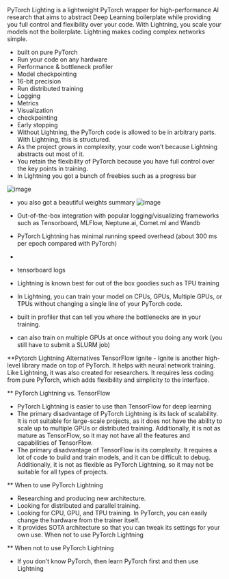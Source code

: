 PyTorch Lighting is a lightweight PyTorch wrapper for high-performance AI research that aims to abstract Deep Learning boilerplate while providing you full control and flexibility over your code. With Lightning, you scale your models not the boilerplate. Lightning makes coding complex networks simple.

* built on pure PyTorch
* Run your code on any hardware
* Performance & bottleneck profiler
* Model checkpointing
* 16-bit precision
* Run distributed training
* Logging
* Metrics
* Visualization
* checkpointing
* Early stopping
*  Without Lightning, the PyTorch code is allowed to be in arbitrary parts. With Lightning, this is structured.
*  As the project grows in complexity, your code won’t because Lightning abstracts out most of it.
*  You retain the flexibility of PyTorch because you have full control over the key points in training.
*  In Lightning you got a bunch of freebies such as a  progress bar

 ![image](https://github.com/theekshanamadumal/MachineLearning/assets/66960247/d058b302-56f9-4427-97be-8aa445e28909)
 

*  you also got a beautiful weights summary
 ![image](https://github.com/theekshanamadumal/MachineLearning/assets/66960247/0edfeda4-4fce-4404-a871-04bd0f98a591)

*  Out-of-the-box integration with popular logging/visualizing frameworks such as Tensorboard, MLFlow, Neptune.ai, Comet.ml and Wandb
*  PyTorch Lightning has minimal running speed overhead (about 300 ms per epoch compared with PyTorch)
*  
*  tensorboard logs
*  Lightning is known best for out of the box goodies such as TPU training
*  In Lightning, you can train your model on CPUs, GPUs, Multiple GPUs, or TPUs without changing a single line of your PyTorch code.
*  built in profiler that can tell you where the bottlenecks are in your training.
*  can also train on multiple GPUs at once without you doing any work (you still have to submit a SLURM job)


**Pytorch Lightning Alternatives
      TensorFlow
      Ignite 
       - Ignite is another high-level library made on top of PyTorch. It helps with neural network training. Like Lightning, it was also created for researchers. It requires less coding from pure PyTorch, which adds flexibility and simplicity to the interface. 



** PyTorch Lightning vs. TensorFlow
   - PyTorch Lightning is easier to use than TensorFlow for deep learning
   - The primary disadvantage of PyTorch Lightning is its lack of scalability. It is not suitable for large-scale projects, as it does not have the ability to scale up to multiple GPUs or distributed training. Additionally, it is not as mature as TensorFlow, so it may not have all the features and capabilities of TensorFlow.
   - The primary disadvantage of TensorFlow is its complexity. It requires a lot of code to build and train models, and it can be difficult to debug. Additionally, it is not as flexible as PyTorch Lightning, so it may not be suitable for all types of projects.


** When to use PyTorch Lightning
  - Researching and producing new architecture.
  - Looking for distributed and parallel training.
  - Looking for CPU, GPU, and TPU training. In PyTorch, you can easily change the hardware from the trainer itself.
  - It provides SOTA architecture so that you can tweak its settings for your own use. 
When not to use PyTorch Lightning

** When not to use PyTorch Lightning
  - If you don’t know PyTorch, then learn PyTorch first and then use Lightning
   

